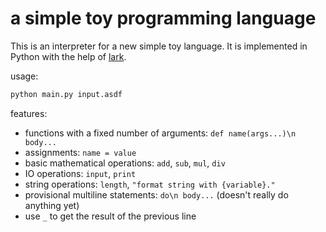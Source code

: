 # a simple toy programming language

This is an interpreter for a new simple toy language. It is implemented in Python with the help of [lark](https://github.com/lark-parser/lark).

usage:

```sh
python main.py input.asdf
```

features:
* functions with a fixed number of arguments: `def name(args...)\n body...`
* assignments: `name = value`
* basic mathematical operations: `add`, `sub`, `mul`, `div`
* IO operations: `input`, `print`
* string operations: `length`, `"format string with {variable}."`
* provisional multiline statements: `do\n body...` (doesn't really do anything yet)
* use `_` to get the result of the previous line
